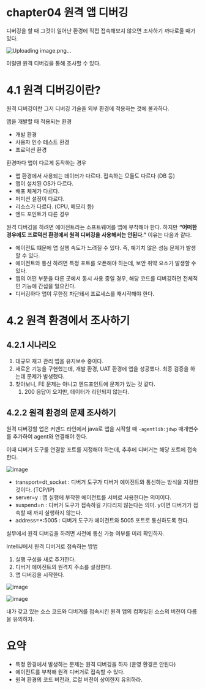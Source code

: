 # chapter04 원격 앱 디버깅

디버깅을 할 때 그것이 일어난 환경에 직접 접속해보지 않으면 조사하기 까다로울 때가 있다.

![Uploading image.png…]()

이럴땐 원격 디버깅을 통해 조사할 수 있다.

# 4.1 원격 디버깅이란?

원격 디버깅이란 그저 디버깅 기술을 외부 환경에 적용하는 것에 불과하다.

앱을 개발할 때 적용되는 환경

- 개발 환경
- 사용자 인수 테스트 환경
- 프로덕션 환경

환경마다 앱이 다르게 동작하는 경우

- 앱 환경에서 사용되는 데이터가 다르다. 접속하는 모듈도 다르다 (DB 등)
- 앱이 설치된 OS가 다르다.
- 배포 체계가 다르다.
- 퍼미션 설정이 다르다.
- 리소스가 다르다. (CPU, 메모리 등)
- 엔드 포인트가 다른 경우

원격 디버깅을 하려면 에이전트라는 소프트웨어를 앱에 부착해야 한다. 하지만 **“어떠한 경우에도 프로덕션 환경에서 원격 디버깅을 사용해서는 안된다.”** 이유는 다음과 같다.

- 에이전트 떄문에 앱 실행 속도가 느려질 수 있다. 즉, 예기치 않은 성능 문제가 발생할 수 있다.
- 에이전트와 통신 하려면 특정 포트를 오픈해야 하는데, 보안 취약 요소가 발생할 수 있다.
- 앱의 어떤 부분을 다른 곳에서 동시 사용 중일 경우, 해당 코드를 디버깅하면 전체적인 기능에 간섭을 일으킨다.
- 디버깅하다 앱이 무한정 차단돼서 프로세스를 재시작해야 한다.

# 4.2 원격 환경에서 조사하기

## 4.2.1 시나리오

1. 대규모 재고 관리 앱을 유지보수 중이다.
2. 새로운 기능을 구현했는데, 개발 환경, UAT 환경에 앱을 성공했다. 최종 검증을 하는데 문제가 발생했다.
3. 찾아보니, FE 문제는 아니고 엔드포인트에 문제가 있는 것 같다.
    1. 200 응답이 오지만, 데이터가 리턴되지 않는다.
    

## 4.2.2 원격 환경의 문제 조사하기

원격 디버깅할 앱은 커맨드 라인에서 java로 앱을 시작할 때 `-agentlib:jdwp` 매개변수를 추가하여 agent와 연결해야 한다. 

이때 디버거 도구룰 연결할 포트를 지정해야 하는데, 추후에 디버거는 해당 포트에 접속한다.

![image](https://github.com/Deep-Dive-Study/troubleshooting-java/assets/85796588/7ac94b6f-140f-4c53-ac28-186e11521d27)

- transport=dt_socket : 디버거 도구가 디버거 에이전트와 통신하는 방식을 지정한 것이다. (TCP/IP)
- server=y : 앱 실행에 부착한 에이전트를 서버로 사용한다는 의미이다.
- suspend=n : 디버거 도구가 접속하길 기다리지 않는다는 의미. y이면 디버거가 접속할 때 까지 실행하지 않는다.
- address=*:5005 : 디버거 도구가 에이전트와 5005 포트로 통신하도록 한다.

실무에서 원격 디버깅을 하려면 사전에 통신 가능 여부를 미리 확인하자.

IntelliJ에서 원격 디버거로 접속하는 방법

1. 실행 구성을 새로 추가한다.
2. 디버거 에이전트의 원격지 주소를 설정한다.
3. 앱 디버깅을 시작한다.

![image](https://github.com/Deep-Dive-Study/troubleshooting-java/assets/85796588/c1c6f93a-61ab-483d-9772-4cff548cb7d1)

![image](https://github.com/Deep-Dive-Study/troubleshooting-java/assets/85796588/a19f4867-8e74-4750-8a47-3adeafd40d4b)

내가 갖고 있는 소스 코드와 디버거를 접속시킨 원격 앱의 컴파일된 소스의 버전이 다름을 유의하자.

# 요약

- 특정 환경에서 발생하는 문제는 원격 디버깅을 하자 (운영 환경은 안된다)
- 에이전트를 부착해 원격 디버거로 접속할 수 있다.
- 원격 환경의 코드 버전과, 로컬 버전이 상이한지 유의하라.
